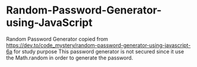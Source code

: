 # Random-Password-Generator-using-JavaScript
Random Password Generator copied from https://dev.to/code_mystery/random-password-generator-using-javascript-6a for study purpose
This password generator is not secured since it use the Math.random in order to generate the password. 

